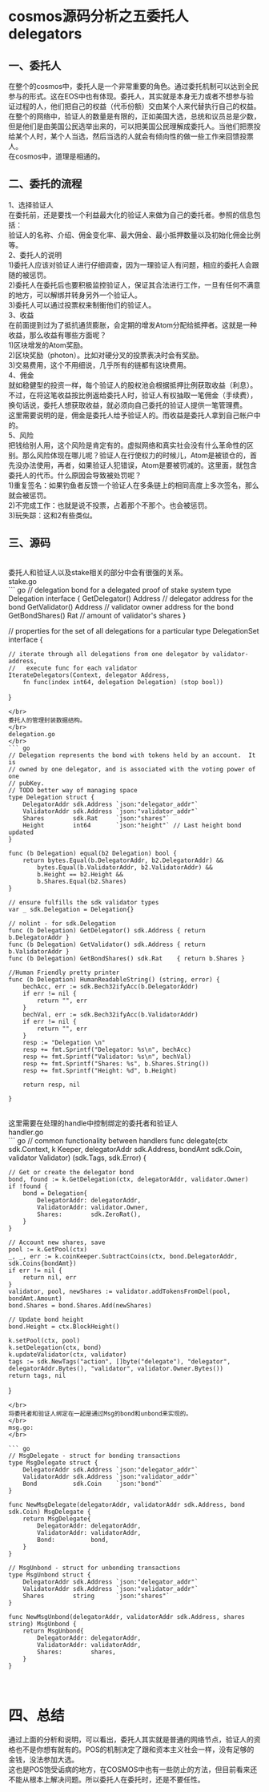 
# cosmos源码分析之五委托人delegators
## 一、委托人
在整个的cosmos中，委托人是一个非常重要的角色。通过委托机制可以达到全民参与的形式。这在EOS中也有体现。委托人，其实就是本身无力或者不想参与验证过程的人，他们把自己的权益（代币份额）交由某个人来代替执行自己的权益。
</br>
在整个的网络中，验证人的数量是有限的，正如美国大选，总统和议员总是少数，但是他们是由美国公民选举出来的，可以把美国公民理解成委托人。当他们把票投给某个人时，某个人当选，然后当选的人就会有倾向性的做一些工作来回馈投票人。
</br>
在cosmos中，道理是相通的。
</br>

## 二、委托的流程

1、选择验证人
</br>
在委托前，还是要找一个利益最大化的验证人来做为自己的委托者。参照的信息包括：
</br>
验证人的名称、介绍、佣金变化率、最大佣金、最小抵押数量以及初始化佣金比例等。
</br>
2、委托人的说明
</br>
1)委托人应该对验证人进行仔细调查，因为一理验证人有问题，相应的委托人会跟随的被惩罚。
</br>
2)委托人在委托后也要积极监控验证人，保证其合法进行工作，一旦有任何不满意的地方，可以解绑并转身另外一个验证人。
</br>
3)委托人可以通过投票权来制衡他们的验证人。
</br>
3、收益
</br>
在前面提到过为了抵抗通货膨胀，会定期的增发Atom分配给抵押者。这就是一种收益，那么收益有哪些方面呢？
</br>
1)区块增发的Atom奖励。
</br>
2)区块奖励（photon）。比如对硬分叉的投票表决时会有奖励。
</br>
3)交易费用，这个不用细说，几乎所有的链都有这块费用。
</br>
4、佣金
</br>
就如稳健型的投资一样，每个验证人的股权池会根据抵押比例获取收益（利息）。不过，在将这笔收益按比例返给委托人时，验证人有权抽取一笔佣金（手续费），换句话说，委托人想获取收益，就必须向自己委托的验证人提供一笔管理费。
</br>
这里需要说明的是，佣金是委托人给予验证人的。而收益是委托人拿到自己帐户中的。
</br>
5、风险
</br>
把钱给别人用，这个风险是肯定有的。虚拟网络和真实社会没有什么革命性的区别。那么风险体现在哪儿呢？验证人在行使权力的时候儿，Atom是被锁仓的，首先没办法使用，再者，如果验证人犯错误，Atom是要被罚减的。这里面，就包含委托人的代币。什么原因会导致被处罚呢？
</br>
1)重复签名：如果钓鱼者反馈一个验证人在多条链上的相同高度上多次签名，那么就会被惩罚。
</br>
2)不完成工作：也就是说不投票，占着那个不那个。也会被惩罚。
</br>
3)玩失踪：这和2有些类似。
</br>

## 三、源码
</br>
委托人和验证人以及stake相关的部分中会有很强的关系。
</br>
stake.go
</br>
``` go
// delegation bond for a delegated proof of stake system
type Delegation interface {
	GetDelegator() Address // delegator address for the bond
	GetValidator() Address // validator owner address for the bond
	GetBondShares() Rat    // amount of validator's shares
}

// properties for the set of all delegations for a particular
type DelegationSet interface {

	// iterate through all delegations from one delegator by validator-address,
	//   execute func for each validator
	IterateDelegators(Context, delegator Address,
		fn func(index int64, delegation Delegation) (stop bool))
}
```
</br>
委托人的管理封装数据结构。
</br>
delegation.go
</br>
``` go
// Delegation represents the bond with tokens held by an account.  It is
// owned by one delegator, and is associated with the voting power of one
// pubKey.
// TODO better way of managing space
type Delegation struct {
	DelegatorAddr sdk.Address `json:"delegator_addr"`
	ValidatorAddr sdk.Address `json:"validator_addr"`
	Shares        sdk.Rat     `json:"shares"`
	Height        int64       `json:"height"` // Last height bond updated
}

func (b Delegation) equal(b2 Delegation) bool {
	return bytes.Equal(b.DelegatorAddr, b2.DelegatorAddr) &&
		bytes.Equal(b.ValidatorAddr, b2.ValidatorAddr) &&
		b.Height == b2.Height &&
		b.Shares.Equal(b2.Shares)
}

// ensure fulfills the sdk validator types
var _ sdk.Delegation = Delegation{}

// nolint - for sdk.Delegation
func (b Delegation) GetDelegator() sdk.Address { return b.DelegatorAddr }
func (b Delegation) GetValidator() sdk.Address { return b.ValidatorAddr }
func (b Delegation) GetBondShares() sdk.Rat    { return b.Shares }

//Human Friendly pretty printer
func (b Delegation) HumanReadableString() (string, error) {
	bechAcc, err := sdk.Bech32ifyAcc(b.DelegatorAddr)
	if err != nil {
		return "", err
	}
	bechVal, err := sdk.Bech32ifyAcc(b.ValidatorAddr)
	if err != nil {
		return "", err
	}
	resp := "Delegation \n"
	resp += fmt.Sprintf("Delegator: %s\n", bechAcc)
	resp += fmt.Sprintf("Validator: %s\n", bechVal)
	resp += fmt.Sprintf("Shares: %s", b.Shares.String())
	resp += fmt.Sprintf("Height: %d", b.Height)

	return resp, nil

}
```
</br>
这里需要在处理的handle中控制绑定的委托者和验证人
</br>
handler.go
</br>
``` go
// common functionality between handlers
func delegate(ctx sdk.Context, k Keeper, delegatorAddr sdk.Address,
	bondAmt sdk.Coin, validator Validator) (sdk.Tags, sdk.Error) {

	// Get or create the delegator bond
	bond, found := k.GetDelegation(ctx, delegatorAddr, validator.Owner)
	if !found {
		bond = Delegation{
			DelegatorAddr: delegatorAddr,
			ValidatorAddr: validator.Owner,
			Shares:        sdk.ZeroRat(),
		}
	}

	// Account new shares, save
	pool := k.GetPool(ctx)
	_, _, err := k.coinKeeper.SubtractCoins(ctx, bond.DelegatorAddr, sdk.Coins{bondAmt})
	if err != nil {
		return nil, err
	}
	validator, pool, newShares := validator.addTokensFromDel(pool, bondAmt.Amount)
	bond.Shares = bond.Shares.Add(newShares)

	// Update bond height
	bond.Height = ctx.BlockHeight()

	k.setPool(ctx, pool)
	k.setDelegation(ctx, bond)
	k.updateValidator(ctx, validator)
	tags := sdk.NewTags("action", []byte("delegate"), "delegator", delegatorAddr.Bytes(), "validator", validator.Owner.Bytes())
	return tags, nil
}
```
</br>
将委托者和验证人绑定在一起是通过Msg的bond和unbond来实现的。
</br>
msg.go:
</br>

``` go
// MsgDelegate - struct for bonding transactions
type MsgDelegate struct {
	DelegatorAddr sdk.Address `json:"delegator_addr"`
	ValidatorAddr sdk.Address `json:"validator_addr"`
	Bond          sdk.Coin    `json:"bond"`
}

func NewMsgDelegate(delegatorAddr, validatorAddr sdk.Address, bond sdk.Coin) MsgDelegate {
	return MsgDelegate{
		DelegatorAddr: delegatorAddr,
		ValidatorAddr: validatorAddr,
		Bond:          bond,
	}
}

// MsgUnbond - struct for unbonding transactions
type MsgUnbond struct {
	DelegatorAddr sdk.Address `json:"delegator_addr"`
	ValidatorAddr sdk.Address `json:"validator_addr"`
	Shares        string      `json:"shares"`
}

func NewMsgUnbond(delegatorAddr, validatorAddr sdk.Address, shares string) MsgUnbond {
	return MsgUnbond{
		DelegatorAddr: delegatorAddr,
		ValidatorAddr: validatorAddr,
		Shares:        shares,
	}
}
```
</br>

# 四、总结

通过上面的分析和说明，可以看出，委托人其实就是普通的网络节点，验证人的资格也不是你想有就有的。POS的机制决定了跟和资本主义社会一样，没有足够的金钱，没法参加大选。
</br>
这也是POS饱受诟病的地方，在COSMOS中也有一些防止的方法，但目前看来还不能从根本上解决问题。所以委托人在委托时，还是不要任性。
</br>

